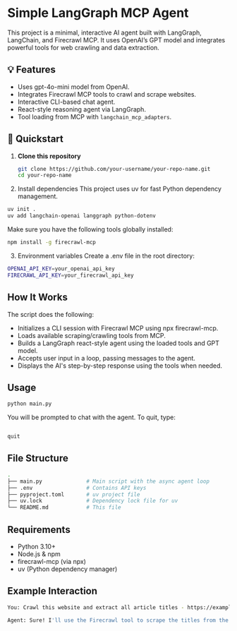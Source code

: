 # Simple LangGraph MCP Agent

This project is a minimal, interactive AI agent built with LangGraph, LangChain, and Firecrawl MCP. It uses OpenAI’s GPT model and integrates powerful tools for web crawling and data extraction.

## 💡 Features

- Uses gpt-4o-mini model from OpenAI.
- Integrates Firecrawl MCP tools to crawl and scrape websites.
- Interactive CLI-based chat agent.
- React-style reasoning agent via LangGraph.
- Tool loading from MCP with `langchain_mcp_adapters`.

## 🚀 Quickstart

1. **Clone this repository**

   ```bash
   git clone https://github.com/your-username/your-repo-name.git
   cd your-repo-name
   ```

2. Install dependencies
This project uses uv for fast Python dependency management.

```bash
uv init .
uv add langchain-openai langgraph python-dotenv
```
Make sure you have the following tools globally installed:
```bash
npm install -g firecrawl-mcp
```

3. Environment variables
Create a .env file in the root directory:

```bash
OPENAI_API_KEY=your_openai_api_key
FIRECRAWL_API_KEY=your_firecrawl_api_key
```

## How It Works
The script does the following:

- Initializes a CLI session with Firecrawl MCP using npx firecrawl-mcp.
- Loads available scraping/crawling tools from MCP.
- Builds a LangGraph react-style agent using the loaded tools and GPT model.
- Accepts user input in a loop, passing messages to the agent.
- Displays the AI's step-by-step response using the tools when needed.

## Usage
```bash
python main.py
```

You will be prompted to chat with the agent. To quit, type:

```bash

quit
```

## File Structure
```bash
.
├── main.py              # Main script with the async agent loop
├── .env                 # Contains API keys
├── pyproject.toml       # uv project file
├── uv.lock              # Dependency lock file for uv
└── README.md            # This file
```

## Requirements

- Python 3.10+
- Node.js & npm
- firecrawl-mcp (via npx)
- uv (Python dependency manager)

## Example Interaction

```bash
You: Crawl this website and extract all article titles - https://example.com

Agent: Sure! I'll use the Firecrawl tool to scrape the titles from the given site...
```